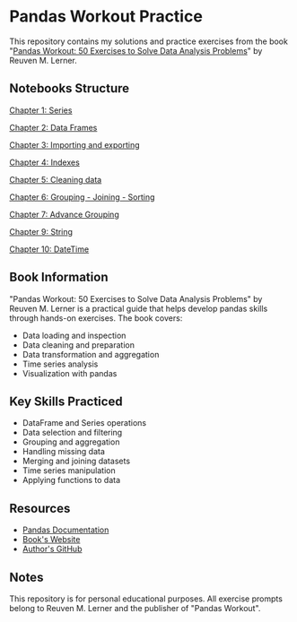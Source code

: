 # Pandas Workout Practice

This repository contains my solutions and practice exercises from the book "[Pandas Workout: 50 Exercises to Solve Data Analysis Problems](https://www.manning.com/books/pandas-workout)" by Reuven M. Lerner.

## Notebooks Structure
[Chapter 1: Series](Chapter_1_Series.ipynb)

[Chapter 2: Data Frames](Chapter_2_Data_Frames.ipynb)

[Chapter 3: Importing and exporting](Chapter_3_Importing_n_exporting.ipynb)

[Chapter 4: Indexes](Chapter_4_Indexes.ipynb)

[Chapter 5: Cleaning data](Chapter_5_Cleaning_data.ipynb)

[Chapter 6: Grouping - Joining - Sorting](Chapter_6_Grouping_joining_sorting)

[Chapter 7: Advance Grouping](Chapter7_AdvanceGrouping)

[Chapter 9: String](Chapter9_String)

[Chapter 10: DateTime](Chapter10_DateTime)

## Book Information

"Pandas Workout: 50 Exercises to Solve Data Analysis Problems" by Reuven M. Lerner is a practical guide that helps develop pandas skills through hands-on exercises. The book covers:

- Data loading and inspection
- Data cleaning and preparation
- Data transformation and aggregation
- Time series analysis
- Visualization with pandas

## Key Skills Practiced

- DataFrame and Series operations
- Data selection and filtering
- Grouping and aggregation
- Handling missing data
- Merging and joining datasets
- Time series manipulation
- Applying functions to data

## Resources

- [Pandas Documentation](https://pandas.pydata.org/docs/)
- [Book's Website](https://lerner.co.il/pandas-workout/)
- [Author's GitHub](https://github.com/reuven)

## Notes

This repository is for personal educational purposes. All exercise prompts belong to Reuven M. Lerner and the publisher of "Pandas Workout".